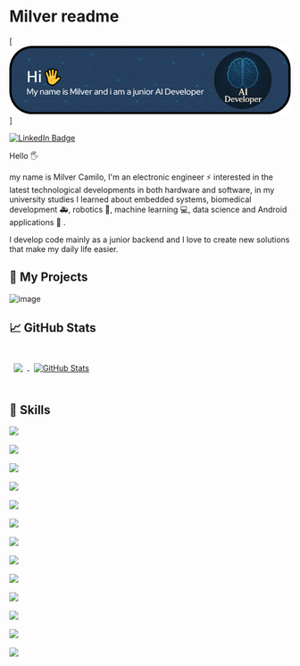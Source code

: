 # Milver readme

[![Milver's GitHub Banner](./assets/GitHubHeader.png)]

[![LinkedIn Badge](https://img.shields.io/badge/LinkedIn-Profile-informational?style=flat&logo=linkedin&logoColor=white&color=0D76A8)](https://www.linkedin.com/in/milver-camilo-rojas-riaño-43aa14364/)

Hello 🖐

my name is Milver Camilo, I'm an electronic engineer ⚡ interested in the latest technological developments in both hardware and software, in my university studies I learned about embedded systems, biomedical development 🚑, robotics 🤖, machine learning 💻, data science and Android applications 📱 .

I develop code mainly as a junior backend and I love to create new solutions that make my daily life easier.

## 📝 My Projects

![image](https://github.com/user-attachments/assets/401e2983-74eb-4621-9711-44deadec1309)

## &#x1f4c8; GitHub Stats

<br>

<a href="https://github.com/mcl123o3">
  <img align="center" style="margin:0.5rem" src="https://github-readme-stats.vercel.app/api/top-langs/?username=mcl123o3&hide=html,css&title_color=000000&text_color=000000&icon_color=00098a&bg_color=ffffff" />
</a>

<a href="https://github.com/mcl123o3">
  <img align="center" style="margin:0.5rem" src="https://github-readme-stats.vercel.app/api?username=mcl123o3&show_icons=true&line_height=27&count_private=true&title_color=000000&text_color=000000&icon_color=00098a&bg_color=ffffff" alt="GitHub Stats" />
</a>

<br>
<br>

## 💼 Skills

![](https://img.shields.io/badge/Html-Code-informational?style=flat&logo=HTMX&logoColor=white&color=e98d07)

![](https://img.shields.io/badge/Git-Code-informational?style=flat&logo=git&logoColor=white&color=e98d07)

![](https://img.shields.io/badge/Php-Code-informational?style=flat&logo=php&logoColor=white&color=e98d07)

![](https://img.shields.io/badge/Python-Code-informational?style=flat&logo=python&logoColor=white&color=e98d07)

![](https://img.shields.io/badge/Numpy-Code-informational?style=flat&logo=numpy&logoColor=white&color=e98d07)

![](https://img.shields.io/badge/Pandas-Code-informational?style=flat&logo=pandas&logoColor=white&color=e98d07)

![](https://img.shields.io/badge/Pytorch-Code-informational?style=flat&logo=pytorch&logoColor=white&color=e98d07)

![](https://img.shields.io/badge/Java-Code-informational?style=flat&logo=OpenJDK&logoColor=white&color=e98d07)

![](https://img.shields.io/badge/Matlab-Code-informational?style=flat&logo=octave&logoColor=white&color=e98d07)

![](https://img.shields.io/badge/Proteus-Code-informational?style=flat&logo=proteus&logoColor=white&color=e98d07)

![](https://img.shields.io/badge/Arduino-Code-informational?style=flat&logo=arduino&logoColor=white&color=e98d07)

![](https://img.shields.io/badge/Raspberry-Code-informational?style=flat&logo=Raspberry-Pi&logoColor=white&color=e98d07)

![](https://img.shields.io/badge/AndroidStudio-Code-informational?style=flat&logo=Android&logoColor=white&color=e98d07)
